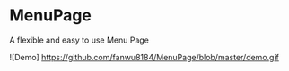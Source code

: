 # MenuPage
A flexible and easy to use Menu Page

![Demo]
https://github.com/fanwu8184/MenuPage/blob/master/demo.gif
